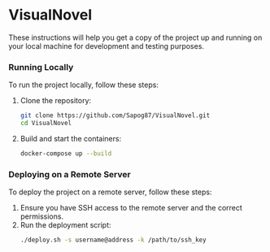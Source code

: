 # VisualNovel

These instructions will help you get a copy of the project up and running on your local machine for development and testing purposes. 

### Running Locally

To run the project locally, follow these steps:

1. Clone the repository:
    ```bash
    git clone https://github.com/Sapog87/VisualNovel.git
    cd VisualNovel
    ```

2. Build and start the containers:
    ```bash
    docker-compose up --build
    ```

### Deploying on a Remote Server

To deploy the project on a remote server, follow these steps:

1. Ensure you have SSH access to the remote server and the correct permissions.
2. Run the deployment script:
    ```bash
    ./deploy.sh -s username@address -k /path/to/ssh_key
    ```
